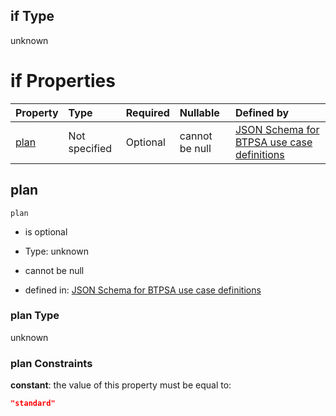 ## if Type

unknown

# if Properties

| Property      | Type          | Required | Nullable       | Defined by                                                                                                                                                                                                                                |
| :------------ | :------------ | :------- | :------------- | :---------------------------------------------------------------------------------------------------------------------------------------------------------------------------------------------------------------------------------------- |
| [plan](#plan) | Not specified | Optional | cannot be null | [JSON Schema for BTPSA use case definitions](btpsa-usecase-properties-services-items-allof-2-then-allof-2-then-allof-1-if-properties-plan.md "undefined#/properties/services/items/allOf/2/then/allOf/2/then/allOf/1/if/properties/plan") |

## plan



`plan`

*   is optional

*   Type: unknown

*   cannot be null

*   defined in: [JSON Schema for BTPSA use case definitions](btpsa-usecase-properties-services-items-allof-2-then-allof-2-then-allof-1-if-properties-plan.md "undefined#/properties/services/items/allOf/2/then/allOf/2/then/allOf/1/if/properties/plan")

### plan Type

unknown

### plan Constraints

**constant**: the value of this property must be equal to:

```json
"standard"
```
